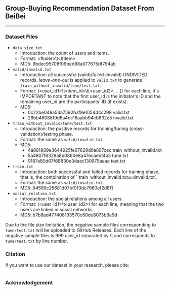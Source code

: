 ## Group-Buying Recommendation Dataset From BeiBei

---

### Dataset Files
- `data_size.txt`
  - Introduction: the count of users and items.
  - Format: \<#user\>\t\<#item\>
  - MD5: 9bdec95708f09bed98a077675df794ab
- `valid/invalid.txt`
  - Introduction: all successful (valid)/failed (invalid) UNDIVIDED records. *leave-one-out* is applied to `valid.txt` to generate `train_without_invalid/tune/test.txt`.
  - Format: (\<user_id1\>\t\<item_id\>\t[\<user_id2\>, ...]) for each line, it's IMPORTANT to note that the first user_id is the initiator's ID and the remaining user_id are the participants' ID (if exists).
  - MD5: 
    - 0c22be048a54a7592baf8e1054d4c298	valid.txt
    - 26bb46088f9d6a4dc18aabb94cb832e5	invalid.txt
- `train_without_invalid/tune/test.txt`
  - Introduction: the positive records for training/tuning (cross-validation)/testing phase.
  - Format: the same as `valid/invalid.txt`.
  - MD5:
    - 4a881989e3644925fe67629d0a897cec	train_without_invalid.txt
    - 5a4807f6329a8b0860e8a47ecaebf4b5	tune.txt
    - 9187a80d67f68830e3daec130979aeaa	test.txt
- `train.txt`
  - Introduction: both successful and failed records for training phase, that is, the combination of ``train_without_invalid.txt` and `invalid.txt`.
  - Format: the same as `valid/invalid.txt`.
  - MD5: 94589c25681d07bf013de7960ef2d8f1
- `social_relation.txt`
  - Introduction: the social relations among all users.
  - Format: (\<user_id1\>\t\<user_id2\>) for each line, meaning that the two users are linked in social networks.
  - MD5: b7b8ad477408193570c80de8073b9a9d

Due to the file size limitation, the negative sample files corresponding to `tune/test.txt` will be uploaded to GitHub Releases. Each line of the negative sample files is 999 user_id separated by \t and corresponds to `tune/test.txt` by line number.  

### Citation

If you want to use our dataset in your research, please cite:

```

```



### Acknowledgement

